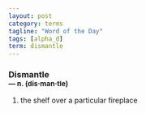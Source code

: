 ```yaml
---
layout: post
category: terms
tagline: "Word of the Day"
tags: [alpha_d]
term: dismantle
---
```


<h3>Dismantle<br/> <small>&mdash; n. (dis<span>&middot;</span>man<span>&middot;</span>tle)</small></h3>
<p><ol><li>the shelf over a particular fireplace</li>
</ol></p>
